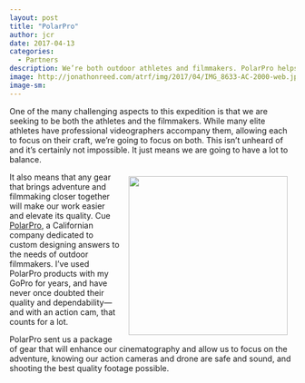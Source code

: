 ```yaml
---
layout: post
title: "PolarPro"
author: jcr
date: 2017-04-13
categories:
  - Partners
description: We’re both outdoor athletes and filmmakers. PolarPro helps bridge the gap.
image: http://jonathonreed.com/atrf/img/2017/04/IMG_8633-AC-2000-web.jpg
image-sm:
---
```


One of the many challenging aspects to this expedition is that we are seeking to be both the athletes and the filmmakers. While many elite athletes have professional videographers accompany them, allowing each to focus on their craft, we&rsquo;re going to focus on both. This isn&rsquo;t unheard of and it&rsquo;s certainly not impossible. It just means we are going to have a lot to balance.

<a href="http://polarprofilters.com" target="blank"><img src="http://jonathonreed.com/atrf/img/2017/04/polarpro-280-web.png" class="logo" width="280" style="float:right;margin:0.5em 1em;"></a>

It also means that any gear that brings adventure and filmmaking closer together will make our work easier and elevate its quality. Cue <a href="http://polarprofilters.com" target="blank">PolarPro</a>, a Californian company dedicated to custom designing answers to the needs of outdoor filmmakers. I&rsquo;ve used PolarPro products with my GoPro for years, and have never once doubted their quality and dependability&mdash;and with an action cam, that counts for a lot.

PolarPro sent us a package of gear that will enhance our cinematography and allow us to focus on the adventure, knowing our action cameras and drone are safe and sound, and shooting the best quality footage possible.